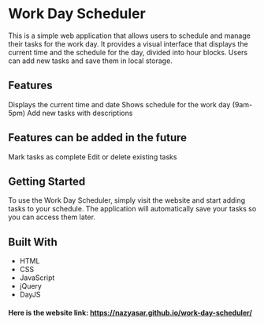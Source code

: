 # Work Day Scheduler 

This is a simple web application that allows users to schedule and manage their tasks for the work day. It provides a visual interface that displays the current time and the schedule for the day, divided into hour blocks. Users can add new tasks and save them in local storage.

## Features

Displays the current time and date
Shows schedule for the work day (9am-5pm)
Add new tasks with descriptions

## Features can be added in the future
Mark tasks as complete
Edit or delete existing tasks

## Getting Started
To use the Work Day Scheduler, simply visit the website and start adding tasks to your schedule. The application will automatically save your tasks so you can access them later.

## Built With

- HTML
- CSS
- JavaScript
- jQuery
- DayJS

#### Here is the website link: https://nazyasar.github.io/work-day-scheduler/
